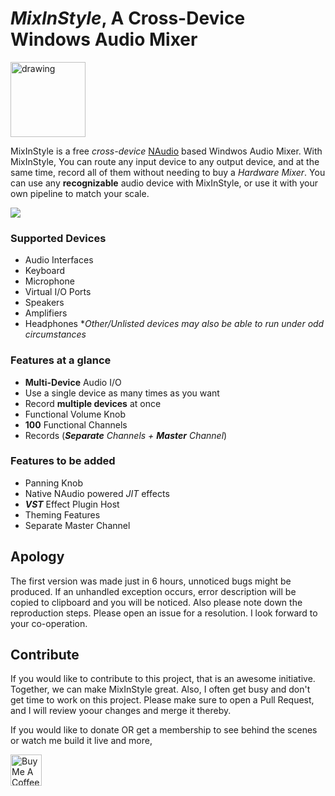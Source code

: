 

# *MixInStyle*, A Cross-Device Windows Audio Mixer
<img src="https://lh3.googleusercontent.com/0k0r3hQO_0ds7Xlg4QO_FT8fzcVQ3nIo04so9oVNBTkUfBOQQUT478FyAnpQ6qwQoZKY2862-F02qF7wePEk_ujs_3IkLlleSyhoVHBH4AtFmbbqEHFK3q5HcvHd7DL9syYr34Fnbg=w2400" alt="drawing" width="120"/>
<br>

MixInStyle is a free <i>cross-device</i> <a href="https://github.com/naudio/NAudio">NAudio</a> based Windwos Audio Mixer. With MixInStyle, You can route any input device to any output device, and at the same time, record all of them without needing to buy a *Hardware Mixer*. You can use any **recognizable** audio device with MixInStyle, or use it with your own pipeline to match your scale.

<img src="https://lh3.googleusercontent.com/w6p3BBCD02-jDQg2eUTrxIutGZlf3F47FycCgv13IIItiihCBolQRcuZYEqTFEzakTIkq-dp8JYlXn1YArNXkBuRCLyA6xWlDWxoaodGCE2OfZozGqCrTcGUbxt3Ywbs3yr24Cl17Q=w2400"/>

### Supported Devices
 - Audio Interfaces
 - Keyboard
 - Microphone
 - Virtual I/O Ports
 - Speakers
 - Amplifiers
 - Headphones
**Other/Unlisted devices may also be able to run under odd circumstances*

### Features at a glance

 - **Multi-Device** Audio I/O
 - Use a single device as many times as you want
 - Record **multiple devices** at once
 - Functional Volume Knob
 - **100** Functional Channels
 - Records (***Separate** Channels + **Master** Channel*)

### Features to be added
 - Panning Knob
 - Native NAudio powered *JIT* effects
 - ***VST*** Effect Plugin Host
 - Theming Features
 - Separate Master Channel

## Apology
The first version was made just in 6 hours, unnoticed bugs might be produced. If an unhandled exception occurs, error description will be copied to clipboard and you will be noticed. Also please note down the reproduction steps. Please open an issue for a resolution. I look forward to your co-operation.

## Contribute
If you would like to contribute to this project, that is an awesome initiative. Together, we can make MixInStyle great. Also, I often get busy and don't get time to work on this project. Please make sure to open a Pull Request, and I will review yoour changes and merge it thereby.

If you would like to donate OR get a membership to see behind the scenes or watch me build it live and more,

<a href="https://www.buymeacoffee.com/arjoman" target="_blank">
<img src="https://cdn.buymeacoffee.com/buttons/v2/default-yellow.png" alt="Buy Me A Coffee" height="50">
</a>
